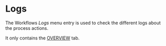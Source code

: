 # Logs

The Workflows *Logs* menu entry is used to check the different logs about the process actions.

It only contains the [OVERVIEW](./06a_Logs.md) tab.

